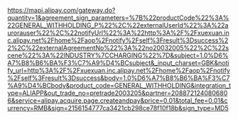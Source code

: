 https://mapi.alipay.com/gateway.do?quantity=1&agreement_sign_parameters=%7B%22productCode%22%3A%22GENERAL_WITHHOLDING_P%22%2C%22externalUserId%22%3A%22aurorauser%22%2C%22notifyUrl%22%3A%22http%3A%2F%2Fxuexuan.inc.alipay.net%2Fhome%2Faop%2Fnotify%2Fself%3Fresult%3Dsuccess%22%2C%22externalAgreementNo%22%3A%22no20032005%22%2C%22scene%22%3A%22INDUSTRY%7CCHARGING%22%7D&subject=1.0%D6%A7%B8%B6%BA%F3%C7%A9%D4%BCsubject&_input_charset=GBK&notify_url=http%3A%2F%2Fxuexuan.inc.alipay.net%2Fhome%2Faop%2Fnotify%2Fself%3Fresult%3Dsuccess&body=1.0%D6%A7%B8%B6%BA%F3%C7%A9%D4%BCbody&product_code=GENERAL_WITHHOLDING&integration_type=ALIAPP&out_trade_no=pretrade2003205&partner=2088721240806806&service=alipay.acquire.page.createandpay&price=0.01&total_fee=0.01&currency=RMB&sign=2156154777ca3421cb298ce78f10f18b&sign_type=MD5
